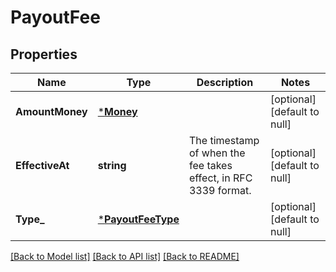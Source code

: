 # PayoutFee

## Properties

 Name            | Type                                   | Description                                                     | Notes                        
-----------------|----------------------------------------|-----------------------------------------------------------------|------------------------------
 **AmountMoney** | [***Money**](Money.md)                 |                                                                 | [optional] [default to null] 
 **EffectiveAt** | **string**                             | The timestamp of when the fee takes effect, in RFC 3339 format. | [optional] [default to null] 
 **Type_**       | [***PayoutFeeType**](PayoutFeeType.md) |                                                                 | [optional] [default to null] 

[[Back to Model list]](../README.md#documentation-for-models) [[Back to API list]](../README.md#documentation-for-api-endpoints) [[Back to README]](../README.md)

